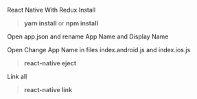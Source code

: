 React Native With Redux
Install
<p>
	<blockquote>
		<strong>yarn install</strong> or <strong>npm install</strong>
		<br/>
	</blockquote>
</p>
<p>
	Open app.json and rename App Name and Display Name
</p>

<p>
	Open Change App Name in files index.android.js and index.ios.js
</p>

<p>
	<blockquote>
		<strong>react-native eject</strong>
	</blockquote>
</p>
Link all
<p>
	<blockquote>
		<strong>react-native link</strong>
	</blockquote>
</p>